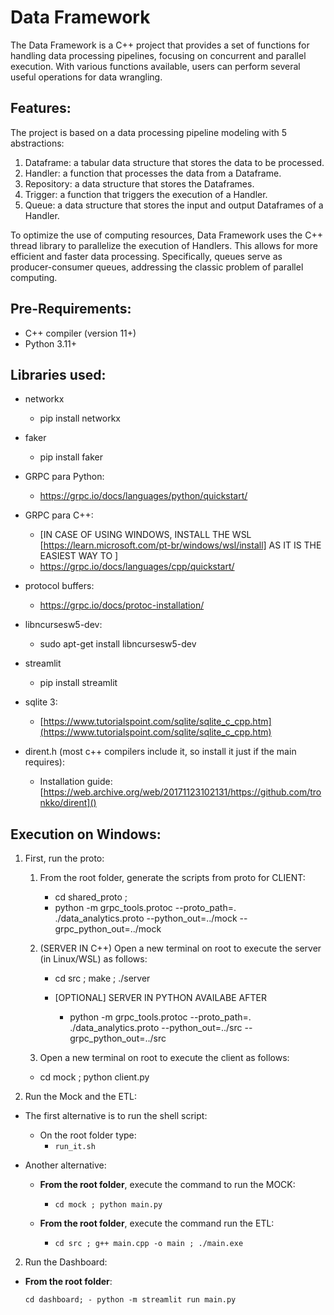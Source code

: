 # Data Framework

The Data Framework is a C++ project that provides a set of functions for handling data processing pipelines, focusing on concurrent and parallel execution. With various functions available, users can perform several useful operations for data wrangling.

## Features:

The project is based on a data processing pipeline modeling with 5 abstractions:

1. Dataframe: a tabular data structure that stores the data to be processed.
2. Handler: a function that processes the data from a Dataframe.
3. Repository: a data structure that stores the Dataframes.
4. Trigger: a function that triggers the execution of a Handler.
5. Queue: a data structure that stores the input and output Dataframes of a Handler.

To optimize the use of computing resources, Data Framework uses the C++ thread library to parallelize the execution of Handlers. This allows for more efficient and faster data processing. Specifically, queues serve as producer-consumer queues, addressing the classic problem of parallel computing.

## Pre-Requirements:

- C++ compiler (version 11+)
- Python 3.11+

## Libraries used:

- networkx
  - pip install networkx

- faker
  - pip install faker

- GRPC para Python:
  - https://grpc.io/docs/languages/python/quickstart/

- GRPC para C++:
  - [IN CASE OF USING WINDOWS, INSTALL THE WSL [https://learn.microsoft.com/pt-br/windows/wsl/install] AS IT IS THE EASIEST WAY TO ]
  - https://grpc.io/docs/languages/cpp/quickstart/

- protocol buffers:
  - https://grpc.io/docs/protoc-installation/

- libncursesw5-dev:
  - sudo apt-get install libncursesw5-dev

- streamlit

  - pip install streamlit
- sqlite 3:

  - [https://www.tutorialspoint.com/sqlite/sqlite_c_cpp.htm](https://www.tutorialspoint.com/sqlite/sqlite_c_cpp.htm)
- dirent.h (most c++ compilers include it, so install it just if the main requires):

  - Installation guide: [https://web.archive.org/web/20171123102131/https://github.com/tronkko/dirent]()

## Execution on Windows:

1. First, run the proto:

   1. From the root folder, generate the scripts from proto for CLIENT:

      - cd shared_proto ;
      - python -m grpc_tools.protoc --proto_path=. ./data_analytics.proto --python_out=../mock --grpc_python_out=../mock

   2. (SERVER IN C++) Open a new terminal on root to execute the server (in Linux/WSL) as follows:
      - cd src ; make ; ./server

      - [OPTIONAL] SERVER IN PYTHON AVAILABE AFTER 
         - python -m grpc_tools.protoc --proto_path=. ./data_analytics.proto --python_out=../src --grpc_python_out=../src
      

    3. Open a new terminal on root to execute the client as follows:
      - cd mock ; python client.py
2. Run the Mock and the ETL:

- The first alternative is to run the shell script:

  - On the root folder type:
    - `run_it.sh`
- Another alternative:

  - **From the root folder**, execute the command to run the MOCK:

    - `cd mock ; python main.py`
  - **From the root folder**, execute the command run the ETL:

    - `cd src ; g++ main.cpp -o main ; ./main.exe`

2. Run the Dashboard:

- **From the root folder**:

  `cd dashboard; - python -m streamlit run main.py`
